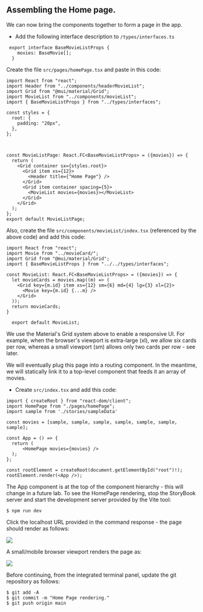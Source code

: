 ## Assembling the Home page.

We can now bring the components together to form a page in the app. 

+ Add the following interface description to `/types/interfaces.ts`

~~~tsx
 export interface BaseMovieListProps { 
    movies: BaseMovie[];
  }   
~~~



Create the file `src/pages/homePage.tsx` and paste in this code:

~~~tsx
import React from "react";
import Header from "../components/headerMovieList";
import Grid from "@mui/material/Grid";
import MovieList from "../components/movieList";
import { BaseMovieListProps } from "../types/interfaces";
 
const styles = {
  root: {
    padding: "20px",
  },
};



const MovieListPage: React.FC<BaseMovieListProps> = ({movies}) => {
  return (
    <Grid container sx={styles.root}>
      <Grid item xs={12}>
        <Header title={"Home Page"} />
      </Grid>
      <Grid item container spacing={5}>
        <MovieList movies={movies}></MovieList>
      </Grid>
    </Grid>
  );
};
export default MovieListPage;
~~~
Also, create the file `src/components/movieList/index.tsx` (referenced by the above code) and add this code:
~~~tsx
import React from "react";
import Movie from "../movieCard/";
import Grid from "@mui/material/Grid";
import { BaseMovieListProps } from "../../types/interfaces";

const MovieList: React.FC<BaseMovieListProps> = ({movies}) => {
  let movieCards = movies.map((m) => (
    <Grid key={m.id} item xs={12} sm={6} md={4} lg={3} xl={2}>
      <Movie key={m.id} {...m} />
    </Grid>
  ));
  return movieCards;
}

  export default MovieList;
~~~
We use the Material's Grid system above to enable a responsive UI. For example, when the browser's viewport is extra-large (xl), we allow six cards per row, whereas a small viewport (sm) allows only two cards per row - see later.

We will eventually plug this page into a routing component. In the meantime, we will statically link it to a top-level component that feeds it an array of movies. 

+ Create `src/index.tsx` and add this code:

~~~tsx
import { createRoot } from "react-dom/client";
import HomePage from "./pages/homePage";
import sample from './stories/sampleData'

const movies = [sample, sample, sample, sample, sample, sample, sample];

const App = () => {
  return (
      <HomePage movies={movies} />
  );
};

const rootElement = createRoot(document.getElementById("root")!); 
rootElement.render(<App />);
~~~
The App component is at the top of the component hierarchy - this will change in a future lab. To see the HomePage rendering, stop the StoryBook server and start the development server provided by the Vite tool:
~~~
$ npm run dev
~~~
Click the localhost URL provided in the command response - the page should render as follows:

![][homepage]

A small/mobile browser viewport renders the page as:

![][homepagesm]

Before continuing, from the integrated terminal panel, update the git repository as follows:
~~~ 
$ git add -A
$ git commit -m "Home Page rendering."
$ git push origin main
~~~

[homepage]: ./img/homepage.png
[homepagesm]: ./img/homepagesm.png
